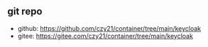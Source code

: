 ## git repo
  - github: https://github.com/czy21/container/tree/main/keycloak
  - gitee: https://gitee.com/czy21/container/tree/main/keycloak